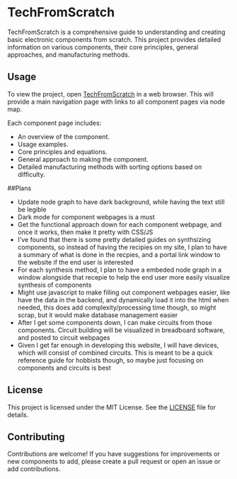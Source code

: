 # TechFromScratch

TechFromScratch is a comprehensive guide to understanding and creating basic electronic components from scratch. This project provides detailed information on various components, their core principles, general approaches, and manufacturing methods.

## Usage

To view the project, open [TechFromScratch](https://cthulhuisright.github.io/TechFromScratch/) in a web browser. This will provide a main navigation page with links to all component pages via node map.

Each component page includes:
- An overview of the component.
- Usage examples.
- Core principles and equations.
- General approach to making the component.
- Detailed manufacturing methods with sorting options based on difficulty.

##Plans

- Update node graph to have dark background, while having the text still be legible
- Dark mode for component webpages is a must
- Get the functional approach down for each component webpage, and once it works, then make it pretty with CSS/JS
- I've found that there is some pretty detailed guides on synthsizing components, so instead of having the recipies on my site, I plan to have a summary of what is done in the recpies, and a portal link window to the website if the end user is interested
- For each synthesis method, I plan to have a embeded node graph in a window alongside that recepie to help the end user more easily visualize synthesis of components
- Might use javascript to make filling out component webpages easier, like have the data in the backend, and dynamically load it into the html when needed, this does add complexity/processing time though, so might scrap, but it would make database management easier
- After I get some components down, I can make circuits from those components. Circuit building will be visualized in breadboard software, and posted to circuit webpages
- Given I get far enough in developing this website, I will have devices, which will consist of combined circuits. This is meant to be a quick reference guide for hobbists though, so maybe just focusing on components and circuits is best

## License

This project is licensed under the MIT License. See the [LICENSE](LICENSE) file for details.

## Contributing

Contributions are welcome! If you have suggestions for improvements or new components to add, please create a pull request or open an issue or add contributions.
